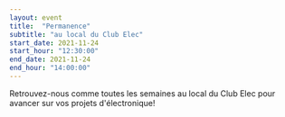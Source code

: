 ```yaml
---
layout: event
title:  "Permanence"
subtitle: "au local du Club Elec"
start_date: 2021-11-24
start_hour: "12:30:00"
end_date: 2021-11-24
end_hour: "14:00:00"
---
```


Retrouvez-nous comme toutes les semaines au local du Club Elec pour avancer sur vos projets d'électronique!
